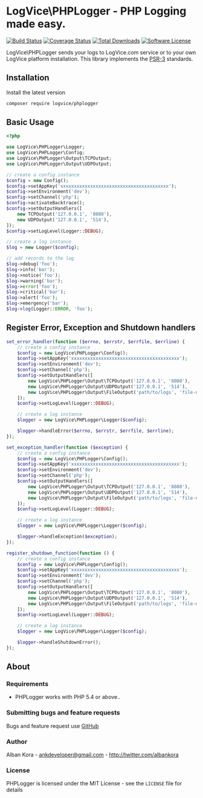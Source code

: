 # LogVice\PHPLogger - PHP Logging made easy.

[![Build Status](https://img.shields.io/travis/logvice/phplogger.svg)](https://travis-ci.org/logvice/phplogger)
[![Coverage Status](https://coveralls.io/repos/logvice/phplogger/badge.svg?branch=master&service=github)](https://coveralls.io/github/logvice/phplogger?branch=master)
[![Total Downloads](https://img.shields.io/packagist/dt/logvice/phplogger.svg?style=flat-square)](https://packagist.org/packages/logvice/phplogger)
[![Software License](https://img.shields.io/badge/license-MIT-brightgreen.svg?style=flat-square)](LICENSE)

LogVice\PHPLogger sends your logs to LogVice.com service or to your own LogVice platform installation. This library implements the [PSR-3](https://github.com/php-fig/fig-standards/blob/master/accepted/PSR-3-logger-interface.md) standards.

## Installation

Install the latest version

```bash
composer require logvice/phplogger
```

## Basic Usage

```php
<?php

use LogVice\PHPLogger\Logger;
use LogVice\PHPLogger\Config;
use LogVice\PHPLogger\Output\TCPOutput;
use LogVice\PHPLogger\Output\UDPOutput;

// create a config instance
$config = new Config();
$config->setAppKey('xxxxxxxxxxxxxxxxxxxxxxxxxxxxxxxxxxxxxxxx');
$config->setEnvironment('dev');
$config->setChannel('php');
$config->activateBacktrace();
$config->setOutputHandlers([
    new TCPOutput('127.0.0.1', '8080'),
    new UDPOutput('127.0.0.1', '514'),
]);
$config->setLogLevel(Logger::DEBUG);

// create a log instance
$log = new Logger($config);

// add records to the log
$log->debug('foo');
$log->info('bar');
$log->notice('foo');
$log->warning('bar');
$log->error('foo');
$log->critical('bar');
$log->alert('foo');
$log->emergency('bar');
$log->log(Logger::ERROR, 'foo');
```

## Register Error, Exception and Shutdown handlers

```php
set_error_handler(function ($errno, $errstr, $errfile, $errline) {
    // create a config instance
    $config = new LogVice\PHPLogger\Config();
    $config->setAppKey('xxxxxxxxxxxxxxxxxxxxxxxxxxxxxxxxxxxxxxxx');
    $config->setEnvironment('dev');
    $config->setChannel('php');
    $config->setOutputHandlers([
        new LogVice\PHPLogger\Output\TCPOutput('127.0.0.1', '8080'),
        new LogVice\PHPLogger\Output\UDPOutput('127.0.0.1', '514'),
        new LogVice\PHPLogger\Output\FileOutput('path/to/logs', 'file-name', true)
    ]);
    $config->setLogLevel(Logger::DEBUG);

    // create a log instance
    $logger = new LogVice\PHPLogger\Logger($config);

    $logger->handleError($errno, $errstr, $errfile, $errline);
});

set_exception_handler(function ($exception) {
    // create a config instance
    $config = new LogVice\PHPLogger\Config();
    $config->setAppKey('xxxxxxxxxxxxxxxxxxxxxxxxxxxxxxxxxxxxxxxx');
    $config->setEnvironment('dev');
    $config->setChannel('php');
    $config->setOutputHandlers([
        new LogVice\PHPLogger\Output\TCPOutput('127.0.0.1', '8080'),
        new LogVice\PHPLogger\Output\UDPOutput('127.0.0.1', '514'),
        new LogVice\PHPLogger\Output\FileOutput('path/to/logs', 'file-name', true)
    ]);
    $config->setLogLevel(Logger::DEBUG);

    // create a log instance
    $logger = new LogVice\PHPLogger\Logger($config);

    $logger->handleException($exception);
});

register_shutdown_function(function () {
    // create a config instance
    $config = new LogVice\PHPLogger\Config();
    $config->setAppKey('xxxxxxxxxxxxxxxxxxxxxxxxxxxxxxxxxxxxxxxx');
    $config->setEnvironment('dev');
    $config->setChannel('php');
    $config->setOutputHandlers([
        new LogVice\PHPLogger\Output\TCPOutput('127.0.0.1', '8080'),
        new LogVice\PHPLogger\Output\UDPOutput('127.0.0.1', '514'),
        new LogVice\PHPLogger\Output\FileOutput('path/to/logs', 'file-name', true)
    ]);
    $config->setLogLevel(Logger::DEBUG);

    // create a log instance
    $logger = new LogVice\PHPLogger\Logger($config);

    $logger->handleShutdownError();
});
```

## About

### Requirements

- PHPLogger works with PHP 5.4 or above..

### Submitting bugs and feature requests

Bugs and feature request use [GitHub](https://github.com/logvice/phplogger/issues)

### Author

Alban Kora - <ankdeveloper@gmail.com> - <http://twitter.com/albankora>

### License

PHPLogger is licensed under the MIT License - see the `LICENSE` file for details